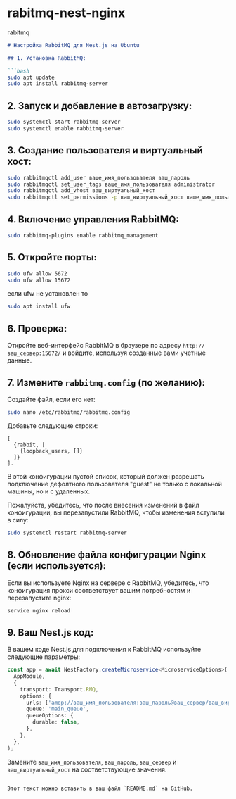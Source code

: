 # rabitmq-nest-nginx
rabitmq


```markdown
# Настройка RabbitMQ для Nest.js на Ubuntu

## 1. Установка RabbitMQ:

```bash
sudo apt update
sudo apt install rabbitmq-server
```

## 2. Запуск и добавление в автозагрузку:

```bash
sudo systemctl start rabbitmq-server
sudo systemctl enable rabbitmq-server
```

## 3. Создание пользователя и виртуальный хост:

```bash
sudo rabbitmqctl add_user ваше_имя_пользователя ваш_пароль
sudo rabbitmqctl set_user_tags ваше_имя_пользователя administrator
sudo rabbitmqctl add_vhost ваш_виртуальный_хост
sudo rabbitmqctl set_permissions -p ваш_виртуальный_хост ваше_имя_пользователя ".*" ".*" ".*"
```

## 4. Включение управления RabbitMQ:

```bash
sudo rabbitmq-plugins enable rabbitmq_management
```

## 5. Откройте порты:

```bash
sudo ufw allow 5672
sudo ufw allow 15672
```

если ufw не установлен то 

```bash
sudo apt install ufw
```

## 6. Проверка:

Откройте веб-интерфейс RabbitMQ в браузере по адресу `http://ваш_сервер:15672/` и войдите, используя созданные вами учетные данные.

## 7. Измените `rabbitmq.config` (по желанию):

Создайте файл, если его нет:

```bash
sudo nano /etc/rabbitmq/rabbitmq.config
```

Добавьте следующие строки:

```plaintext
[
  {rabbit, [
    {loopback_users, []}
  ]}
].
```
В этой конфигурации пустой список, который должен разрешать подключение дефолтного пользователя "guest" не только с локальной машины, но и с удаленных.

Пожалуйста, убедитесь, что после внесения изменений в файл конфигурации, вы перезапустили RabbitMQ, чтобы изменения вступили в силу:

```bash
sudo systemctl restart rabbitmq-server
```

## 8. Обновление файла конфигурации Nginx (если используется):

Если вы используете Nginx на сервере с RabbitMQ, убедитесь, что конфигурация прокси соответствует вашим потребностям и перезапустите nginx:

```bash
service nginx reload
```

## 9. Ваш Nest.js код:

В вашем коде Nest.js для подключения к RabbitMQ используйте следующие параметры:

```typescript
const app = await NestFactory.createMicroservice<MicroserviceOptions>(
  AppModule,
  {
    transport: Transport.RMQ,
    options: {
      urls: ['amqp://ваш_имя_пользователя:ваш_пароль@ваш_сервер/ваш_виртуальный_хост'],
      queue: 'main_queue',
      queueOptions: {
        durable: false,
      },
    },
  },
);
```

Замените `ваш_имя_пользователя`, `ваш_пароль`, `ваш_сервер` и `ваш_виртуальный_хост` на соответствующие значения.
```

Этот текст можно вставить в ваш файл `README.md` на GitHub.
